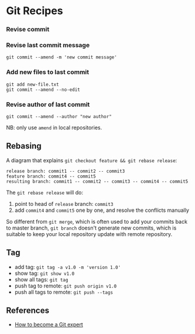 
# Git Recipes

### Revise commit
### Revise last commit message

```
git commit --amend -m 'new commit message'
```

### Add new files to last commit

```
git add new-file.txt
git commit --amend --no-edit
```

### Revise author of last commit

```
git commit --amend --author "new author"
```

NB: only use `amend` in local repositories.


## Rebasing

A diagram that explains `git checkout feature && git rebase release`:

```
release branch: commit1 -- commit2 -- commit3
feature branch: commit4 -- commit5
resulting branch: commit1 -- commit2 -- commit3 -- commit4 -- commit5
```

The `git rebase release` will do:

  1. point to head of `release` branch: `commit3`
  2. add `commit4` and `commit5` one by one, and resolve the conflicts manually
  
So different from `git merge`, which is often used to add your commits back to master branch, `git branch` doesn't generate new commits, which is suitable to keep your local repository update with remote repository.


## Tag

  * add tag: `git tag -a v1.0 -m 'version 1.0'`
  * show tag: `git show v1.0`
  * show all tags: `git tag`
  * push tag to remote: `git push origin v1.0`
  * push all tags to remote: `git push --tags`

## References

  * [How to become a Git expert](https://medium.freecodecamp.org/how-to-become-a-git-expert-e7c38bf54826)
